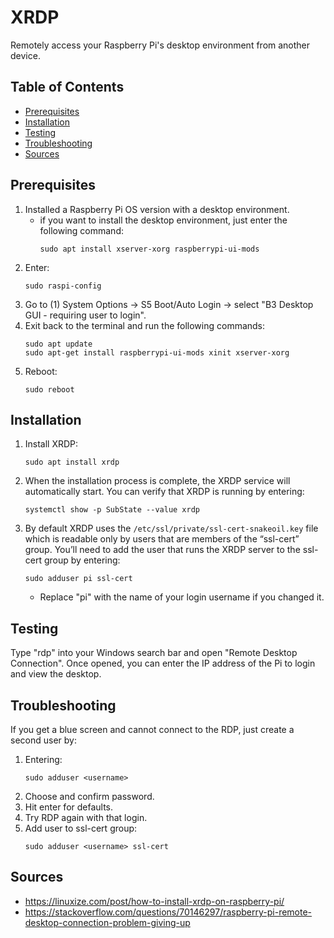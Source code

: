 # XRDP

Remotely access your Raspberry Pi's desktop environment from another device.

## Table of Contents

- [Prerequisites](#prerequisites)
- [Installation](#installation)
- [Testing](#testing)
- [Troubleshooting](#troubleshooting)
- [Sources](#sources)

## Prerequisites

1. Installed a Raspberry Pi OS version with a desktop environment.
   - if you want to install the desktop environment, just enter the following command:
     ```
     sudo apt install xserver-xorg raspberrypi-ui-mods
     ```
1. Enter:
   ```
   sudo raspi-config
   ```
1. Go to (1) System Options -> S5 Boot/Auto Login -> select "B3 Desktop GUI - requiring user to login".
1. Exit back to the terminal and run the following commands:
   ```
   sudo apt update
   sudo apt-get install raspberrypi-ui-mods xinit xserver-xorg
   ```
1. Reboot:
   ```
   sudo reboot
   ```

## Installation

1. Install XRDP:
   ```
   sudo apt install xrdp
   ```
2. When the installation process is complete, the XRDP service will automatically start. You can verify that XRDP is running by entering:
   ```
   systemctl show -p SubState --value xrdp
   ```
3. By default XRDP uses the `/etc/ssl/private/ssl-cert-snakeoil.key` file which is readable only by users that are members of the “ssl-cert” group. You’ll need to add the user that runs the XRDP server to the ssl-cert group by entering:
   ```
   sudo adduser pi ssl-cert
   ```
   - Replace "pi" with the name of your login username if you changed it.

## Testing

Type "rdp" into your Windows search bar and open "Remote Desktop Connection". Once opened, you can enter the IP address of the Pi to login and view the desktop.

## Troubleshooting

If you get a blue screen and cannot connect to the RDP, just create a second user by:

1. Entering:
   ```
   sudo adduser <username>
   ```
2. Choose and confirm password.
3. Hit enter for defaults.
4. Try RDP again with that login.
5. Add user to ssl-cert group:
   ```
   sudo adduser <username> ssl-cert
   ```

## Sources

- https://linuxize.com/post/how-to-install-xrdp-on-raspberry-pi/
- https://stackoverflow.com/questions/70146297/raspberry-pi-remote-desktop-connection-problem-giving-up
